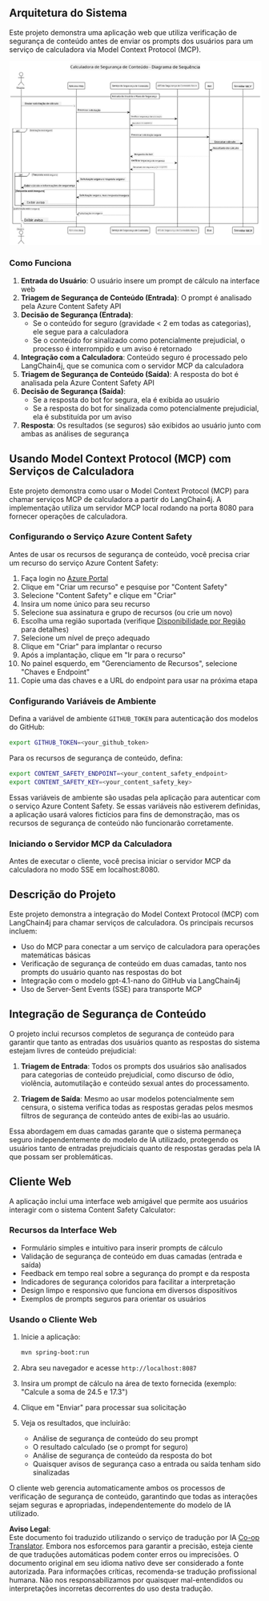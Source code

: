 <!--
CO_OP_TRANSLATOR_METADATA:
{
  "original_hash": "e5ea5e7582f70008ea9bec3b3820f20a",
  "translation_date": "2025-07-13T23:15:29+00:00",
  "source_file": "04-PracticalImplementation/samples/java/containerapp/README.md",
  "language_code": "br"
}
-->
## Arquitetura do Sistema

Este projeto demonstra uma aplicação web que utiliza verificação de segurança de conteúdo antes de enviar os prompts dos usuários para um serviço de calculadora via Model Context Protocol (MCP).

![Diagrama da Arquitetura do Sistema](../../../../../../translated_images/plant.b079fed84e945b7c2978993a16163bb53f0517cfe3548d2e442ff40d619ba4b4.br.png)

### Como Funciona

1. **Entrada do Usuário**: O usuário insere um prompt de cálculo na interface web  
2. **Triagem de Segurança de Conteúdo (Entrada)**: O prompt é analisado pela Azure Content Safety API  
3. **Decisão de Segurança (Entrada)**:  
   - Se o conteúdo for seguro (gravidade < 2 em todas as categorias), ele segue para a calculadora  
   - Se o conteúdo for sinalizado como potencialmente prejudicial, o processo é interrompido e um aviso é retornado  
4. **Integração com a Calculadora**: Conteúdo seguro é processado pelo LangChain4j, que se comunica com o servidor MCP da calculadora  
5. **Triagem de Segurança de Conteúdo (Saída)**: A resposta do bot é analisada pela Azure Content Safety API  
6. **Decisão de Segurança (Saída)**:  
   - Se a resposta do bot for segura, ela é exibida ao usuário  
   - Se a resposta do bot for sinalizada como potencialmente prejudicial, ela é substituída por um aviso  
7. **Resposta**: Os resultados (se seguros) são exibidos ao usuário junto com ambas as análises de segurança

## Usando Model Context Protocol (MCP) com Serviços de Calculadora

Este projeto demonstra como usar o Model Context Protocol (MCP) para chamar serviços MCP de calculadora a partir do LangChain4j. A implementação utiliza um servidor MCP local rodando na porta 8080 para fornecer operações de calculadora.

### Configurando o Serviço Azure Content Safety

Antes de usar os recursos de segurança de conteúdo, você precisa criar um recurso do serviço Azure Content Safety:

1. Faça login no [Azure Portal](https://portal.azure.com)  
2. Clique em "Criar um recurso" e pesquise por "Content Safety"  
3. Selecione "Content Safety" e clique em "Criar"  
4. Insira um nome único para seu recurso  
5. Selecione sua assinatura e grupo de recursos (ou crie um novo)  
6. Escolha uma região suportada (verifique [Disponibilidade por Região](https://azure.microsoft.com/en-us/global-infrastructure/services/?products=cognitive-services) para detalhes)  
7. Selecione um nível de preço adequado  
8. Clique em "Criar" para implantar o recurso  
9. Após a implantação, clique em "Ir para o recurso"  
10. No painel esquerdo, em "Gerenciamento de Recursos", selecione "Chaves e Endpoint"  
11. Copie uma das chaves e a URL do endpoint para usar na próxima etapa

### Configurando Variáveis de Ambiente

Defina a variável de ambiente `GITHUB_TOKEN` para autenticação dos modelos do GitHub:  
```sh
export GITHUB_TOKEN=<your_github_token>
```

Para os recursos de segurança de conteúdo, defina:  
```sh
export CONTENT_SAFETY_ENDPOINT=<your_content_safety_endpoint>
export CONTENT_SAFETY_KEY=<your_content_safety_key>
```

Essas variáveis de ambiente são usadas pela aplicação para autenticar com o serviço Azure Content Safety. Se essas variáveis não estiverem definidas, a aplicação usará valores fictícios para fins de demonstração, mas os recursos de segurança de conteúdo não funcionarão corretamente.

### Iniciando o Servidor MCP da Calculadora

Antes de executar o cliente, você precisa iniciar o servidor MCP da calculadora no modo SSE em localhost:8080.

## Descrição do Projeto

Este projeto demonstra a integração do Model Context Protocol (MCP) com LangChain4j para chamar serviços de calculadora. Os principais recursos incluem:

- Uso do MCP para conectar a um serviço de calculadora para operações matemáticas básicas  
- Verificação de segurança de conteúdo em duas camadas, tanto nos prompts do usuário quanto nas respostas do bot  
- Integração com o modelo gpt-4.1-nano do GitHub via LangChain4j  
- Uso de Server-Sent Events (SSE) para transporte MCP

## Integração de Segurança de Conteúdo

O projeto inclui recursos completos de segurança de conteúdo para garantir que tanto as entradas dos usuários quanto as respostas do sistema estejam livres de conteúdo prejudicial:

1. **Triagem de Entrada**: Todos os prompts dos usuários são analisados para categorias de conteúdo prejudicial, como discurso de ódio, violência, automutilação e conteúdo sexual antes do processamento.

2. **Triagem de Saída**: Mesmo ao usar modelos potencialmente sem censura, o sistema verifica todas as respostas geradas pelos mesmos filtros de segurança de conteúdo antes de exibi-las ao usuário.

Essa abordagem em duas camadas garante que o sistema permaneça seguro independentemente do modelo de IA utilizado, protegendo os usuários tanto de entradas prejudiciais quanto de respostas geradas pela IA que possam ser problemáticas.

## Cliente Web

A aplicação inclui uma interface web amigável que permite aos usuários interagir com o sistema Content Safety Calculator:

### Recursos da Interface Web

- Formulário simples e intuitivo para inserir prompts de cálculo  
- Validação de segurança de conteúdo em duas camadas (entrada e saída)  
- Feedback em tempo real sobre a segurança do prompt e da resposta  
- Indicadores de segurança coloridos para facilitar a interpretação  
- Design limpo e responsivo que funciona em diversos dispositivos  
- Exemplos de prompts seguros para orientar os usuários

### Usando o Cliente Web

1. Inicie a aplicação:  
   ```sh
   mvn spring-boot:run
   ```

2. Abra seu navegador e acesse `http://localhost:8087`

3. Insira um prompt de cálculo na área de texto fornecida (exemplo: "Calcule a soma de 24.5 e 17.3")

4. Clique em "Enviar" para processar sua solicitação

5. Veja os resultados, que incluirão:  
   - Análise de segurança de conteúdo do seu prompt  
   - O resultado calculado (se o prompt for seguro)  
   - Análise de segurança de conteúdo da resposta do bot  
   - Quaisquer avisos de segurança caso a entrada ou saída tenham sido sinalizadas

O cliente web gerencia automaticamente ambos os processos de verificação de segurança de conteúdo, garantindo que todas as interações sejam seguras e apropriadas, independentemente do modelo de IA utilizado.

**Aviso Legal**:  
Este documento foi traduzido utilizando o serviço de tradução por IA [Co-op Translator](https://github.com/Azure/co-op-translator). Embora nos esforcemos para garantir a precisão, esteja ciente de que traduções automáticas podem conter erros ou imprecisões. O documento original em seu idioma nativo deve ser considerado a fonte autorizada. Para informações críticas, recomenda-se tradução profissional humana. Não nos responsabilizamos por quaisquer mal-entendidos ou interpretações incorretas decorrentes do uso desta tradução.